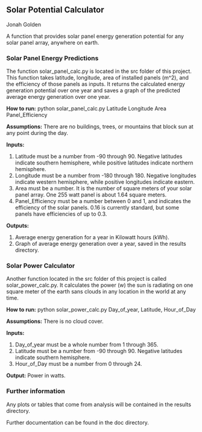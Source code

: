 ## Solar Potential Calculator
Jonah Golden

A function that provides solar panel energy generation potential for any solar panel array, anywhere on earth.

### Solar Panel Energy Predictions
The function solar_panel_calc.py is located in the src folder of this project. This function takes latitude, longitude, area of installed panels (m^2), and the efficiency of those panels as inputs. It returns the calculated energy generation potential over one year and saves a graph of the predicted average energy generation over one year.

**How to run:** python solar_panel_calc.py Latitude Longitude Area Panel_Efficiency

**Assumptions:** There are no buildings, trees, or mountains that block sun at any point during the day.

**Inputs:**
1. Latitude must be a number from -90 through 90. Negative latitudes indicate southern hemisphere, while positive latitudes indicate northern hemisphere.
2. Longitude must be a number from -180 through 180. Negative longitudes indicate
western hemisphere, while positive longitudes indicate eastern.
3. Area must be a number.  It is the number of square meters of your solar panel array. One 255 watt panel is about 1.64 square meters.
4. Panel_Efficiency must be a number between 0 and 1, and indicates the efficiency of the solar panels. 0.16 is currently standard, but some panels have efficiencies of up to 0.3.

**Outputs:**
1. Average energy generation for a year in Kilowatt hours (kWh).
2. Graph of average energy generation over a year, saved in the results directory.

### Solar Power Calculator
Another function located in the src folder of this project is called solar_power_calc.py. It calculates the power (w) the sun is radiating on one square meter of the earth sans clouds in any location in the world at any time.

**How to run:** python solar_power_calc.py Day_of_year, Latitude, Hour_of_Day

**Assumptions:** There is no cloud cover.

**Inputs:**
1. Day_of_year must be a whole number from 1 through 365.
2. Latitude must be a number from -90 through 90. Negative latitudes indicate southern hemisphere.
3. Hour_of_Day must be a number from 0 through 24.

**Output:** Power in watts.

### Further information

Any plots or tables that come from analysis will be contained in the results directory.

Further documentation can be found in the doc directory.


